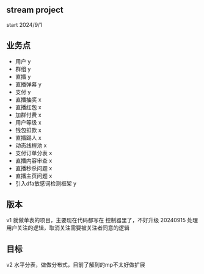 ## stream project

start 2024/9/1

## 业务点
- 用户 y 
- 群组 y
- 直播 y
- 直播弹幕 y
- 支付 y
- 直播抽奖 x
- 直播红包 x
- 加群付费 x
- 用户等级 x
- 钱包扣款 x
- 直播踢人 x
- 动态线程池 x
- 支付订单分表 x
- 直播内容审查 x
- 直播秒杀问题 x
- 直播主页问题 x
- 引入dfa敏感词检测框架 y
## 版本
v1 就做单表的项目，主要现在代码都写在 控制器里了，不好升级
20240915 处理用户关注的逻辑，取消关注需要被关注者同意的逻辑
## 目标
v2 水平分表，做做分布式，目前了解到的mp不太好做扩展